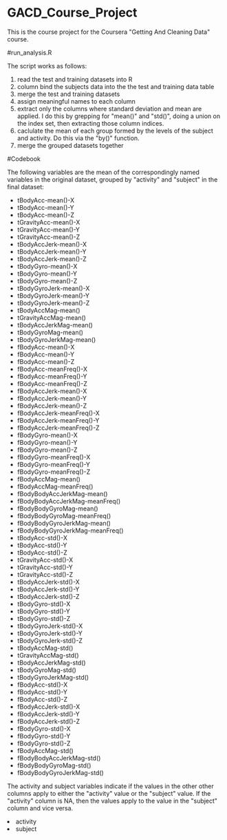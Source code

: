 # GACD_Course_Project

This is the course project for the Coursera "Getting And Cleaning Data" course.

#run_analysis.R

The script works as follows:
<ol>
	<li>read the test and training datasets into R
	<li>column bind the subjects data into the the test and training data table
	<li>merge the test and training datasets
	<li>assign meaningful names to each column
	<li>extract only the columns where standard deviation and mean are applied.  I do this by grepping for "mean()" and "std()", doing a union on the index set, then extracting those column indices.
	<li>caclulate the mean of each group formed by the levels of the subject and activity.  Do this via the "by()" function.
	<li>merge the grouped datasets together
</ol>

#Codebook

The following variables are the mean of the correspondingly named variables in the original dataset,
grouped by "activity" and "subject" in the final dataset:

<ul>
<li>tBodyAcc-mean()-X
<li>tBodyAcc-mean()-Y
<li>tBodyAcc-mean()-Z
<li>tGravityAcc-mean()-X
<li>tGravityAcc-mean()-Y
<li>tGravityAcc-mean()-Z
<li>tBodyAccJerk-mean()-X
<li>tBodyAccJerk-mean()-Y
<li>tBodyAccJerk-mean()-Z
<li>tBodyGyro-mean()-X
<li>tBodyGyro-mean()-Y
<li>tBodyGyro-mean()-Z
<li>tBodyGyroJerk-mean()-X
<li>tBodyGyroJerk-mean()-Y
<li>tBodyGyroJerk-mean()-Z
<li>tBodyAccMag-mean()
<li>tGravityAccMag-mean()
<li>tBodyAccJerkMag-mean()
<li>tBodyGyroMag-mean()
<li>tBodyGyroJerkMag-mean()
<li>fBodyAcc-mean()-X
<li>fBodyAcc-mean()-Y
<li>fBodyAcc-mean()-Z
<li>fBodyAcc-meanFreq()-X
<li>fBodyAcc-meanFreq()-Y
<li>fBodyAcc-meanFreq()-Z
<li>fBodyAccJerk-mean()-X
<li>fBodyAccJerk-mean()-Y
<li>fBodyAccJerk-mean()-Z
<li>fBodyAccJerk-meanFreq()-X
<li>fBodyAccJerk-meanFreq()-Y
<li>fBodyAccJerk-meanFreq()-Z
<li>fBodyGyro-mean()-X
<li>fBodyGyro-mean()-Y
<li>fBodyGyro-mean()-Z
<li>fBodyGyro-meanFreq()-X
<li>fBodyGyro-meanFreq()-Y
<li>fBodyGyro-meanFreq()-Z
<li>fBodyAccMag-mean()
<li>fBodyAccMag-meanFreq()
<li>fBodyBodyAccJerkMag-mean()
<li>fBodyBodyAccJerkMag-meanFreq()
<li>fBodyBodyGyroMag-mean()
<li>fBodyBodyGyroMag-meanFreq()
<li>fBodyBodyGyroJerkMag-mean()
<li>fBodyBodyGyroJerkMag-meanFreq()
<li>tBodyAcc-std()-X
<li>tBodyAcc-std()-Y
<li>tBodyAcc-std()-Z
<li>tGravityAcc-std()-X
<li>tGravityAcc-std()-Y
<li>tGravityAcc-std()-Z
<li>tBodyAccJerk-std()-X
<li>tBodyAccJerk-std()-Y
<li>tBodyAccJerk-std()-Z
<li>tBodyGyro-std()-X
<li>tBodyGyro-std()-Y
<li>tBodyGyro-std()-Z
<li>tBodyGyroJerk-std()-X
<li>tBodyGyroJerk-std()-Y
<li>tBodyGyroJerk-std()-Z
<li>tBodyAccMag-std()
<li>tGravityAccMag-std()
<li>tBodyAccJerkMag-std()
<li>tBodyGyroMag-std()
<li>tBodyGyroJerkMag-std()
<li>fBodyAcc-std()-X
<li>fBodyAcc-std()-Y
<li>fBodyAcc-std()-Z
<li>fBodyAccJerk-std()-X
<li>fBodyAccJerk-std()-Y
<li>fBodyAccJerk-std()-Z
<li>fBodyGyro-std()-X
<li>fBodyGyro-std()-Y
<li>fBodyGyro-std()-Z
<li>fBodyAccMag-std()
<li>fBodyBodyAccJerkMag-std()
<li>fBodyBodyGyroMag-std()
<li>fBodyBodyGyroJerkMag-std()
</ul>

The activity and subject variables indicate if the values in the other other columns apply to either the "activity" value or the "subject" value.  If the "activity" column is NA, then the values apply to the value in the "subject" column and vice versa.

<li>activity
<li>subject
